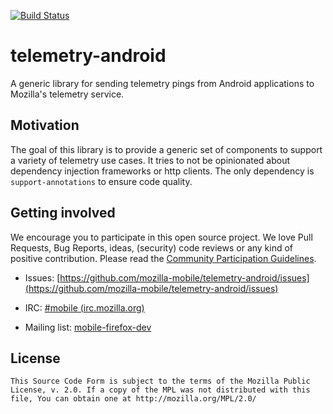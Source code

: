 [![Build Status](https://travis-ci.org/mozilla-mobile/telemetry-android.svg?branch=master)](https://travis-ci.org/mozilla-mobile/telemetry-android)

telemetry-android
=================

A generic library for sending telemetry pings from Android applications to Mozilla's telemetry service.

## Motivation

The goal of this library is to provide a generic set of components to support a variety of telemetry use cases. It tries to not be opinionated about dependency injection frameworks or http clients. The only dependency is ``support-annotations`` to ensure code quality.

## Getting involved

We encourage you to participate in this open source project. We love Pull Requests, Bug Reports, ideas, (security) code reviews or any kind of positive contribution. Please read the [Community Participation Guidelines](https://www.mozilla.org/en-US/about/governance/policies/participation/).

* Issues: [https://github.com/mozilla-mobile/telemetry-android/issues](https://github.com/mozilla-mobile/telemetry-android/issues)

* IRC: [#mobile (irc.mozilla.org)](https://wiki.mozilla.org/IRC)

* Mailing list: [mobile-firefox-dev](https://mail.mozilla.org/listinfo/mobile-firefox-dev)

## License

    This Source Code Form is subject to the terms of the Mozilla Public
    License, v. 2.0. If a copy of the MPL was not distributed with this
    file, You can obtain one at http://mozilla.org/MPL/2.0/

